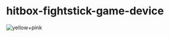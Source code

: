 # hitbox-fightstick-game-device
![yellow+pink](https://github.com/Pickl-3/hitbox-fightstick-game-device/assets)
